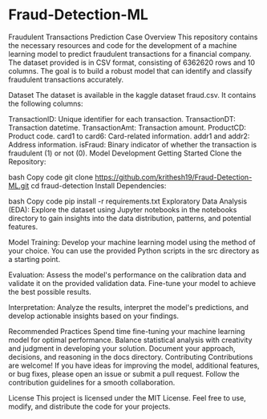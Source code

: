 # Fraud-Detection-ML

Fraudulent Transactions Prediction Case
Overview
This repository contains the necessary resources and code for the development of a machine learning model to predict fraudulent transactions for a financial company. The dataset provided is in CSV format, consisting of 6362620 rows and 10 columns. The goal is to build a robust model that can identify and classify fraudulent transactions accurately.

Dataset
The dataset is available in the kaggle dataset fraud.csv. It contains the following columns:

TransactionID: Unique identifier for each transaction.
TransactionDT: Transaction datetime.
TransactionAmt: Transaction amount.
ProductCD: Product code.
card1 to card6: Card-related information.
addr1 and addr2: Address information.
isFraud: Binary indicator of whether the transaction is fraudulent (1) or not (0).
Model Development
Getting Started
Clone the Repository:

bash
Copy code
git clone https://github.com/krithesh19/Fraud-Detection-ML.git
cd fraud-detection
Install Dependencies:

bash
Copy code
pip install -r requirements.txt
Exploratory Data Analysis (EDA):
Explore the dataset using Jupyter notebooks in the notebooks directory to gain insights into the data distribution, patterns, and potential features.

Model Training:
Develop your machine learning model using the method of your choice. You can use the provided Python scripts in the src directory as a starting point.

Evaluation:
Assess the model's performance on the calibration data and validate it on the provided validation data. Fine-tune your model to achieve the best possible results.

Interpretation:
Analyze the results, interpret the model's predictions, and develop actionable insights based on your findings.

Recommended Practices
Spend time fine-tuning your machine learning model for optimal performance.
Balance statistical analysis with creativity and judgment in developing your solution.
Document your approach, decisions, and reasoning in the docs directory.
Contributing
Contributions are welcome! If you have ideas for improving the model, additional features, or bug fixes, please open an issue or submit a pull request. Follow the contribution guidelines for a smooth collaboration.

License
This project is licensed under the MIT License. Feel free to use, modify, and distribute the code for your projects.
